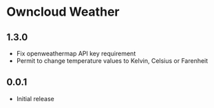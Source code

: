 # Owncloud Weather

## 1.3.0
* Fix openweathermap API key requirement
* Permit to change temperature values to Kelvin, Celsius or Farenheit

## 0.0.1
* Initial release
